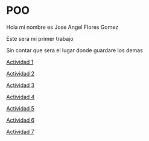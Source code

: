 # POO
Hola mi nombre es Jose Angel Flores Gomez

Este sera mi primer trabajo

Sin contar que sera el lugar donde guardare los demas

[Actividad 1](./Setup/README.md)

[Actividad 2](./Pelicula/Program.cs)

[Actividad 3](./Actores/Program.cs)

[Actividad 4](./Domino/Program.cs)

[Actividad 5](./Duracion/Program.cs)

[Actividad 6](./Alumno/Program.cs)

[Actividad 7](./Musico/Program.cs)